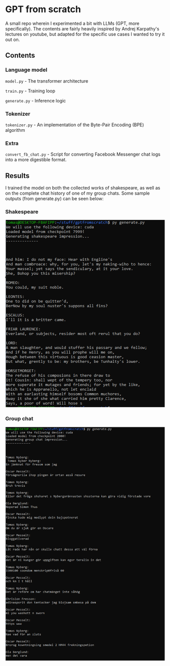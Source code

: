 # GPT from scratch
A small repo wherein I experimented a bit with LLMs (GPT, more specifically). The contents are fairly heavily inspired by Andrej Karpathy's lectures on youtube, but adapted for the specific use cases I wanted to try it out on.

## Contents

### Language model
`model.py` - The transformer architecture

`train.py` - Training loop

`generate.py` - Inference logic

### Tokenizer
`tokenizer.py` - An implementation of the Byte-Pair Encoding (BPE) algorithm

### Extra
`convert_fb_chat.py` - Script for converting Facebook Messenger chat logs into a more digestible format.

## Results
I trained the model on both the collected works of shakespeare, as well as on the complete chat history of one of my group chats. Some sample outputs (from generate.py) can be seen below:

### Shakespeare
![Shakespeare impression](assets/shakespeare.png)


### Group chat
![Group chat impression](assets/groupchat.png)